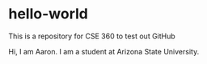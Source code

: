 # hello-world
This is a repository for CSE 360 to test out GitHub

Hi, I am Aaron. I am a student at Arizona State University.
